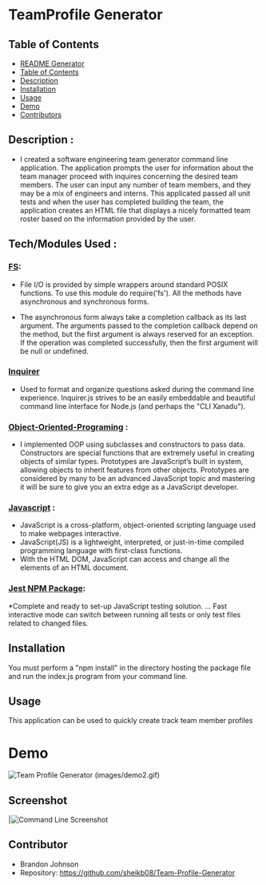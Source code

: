 # TeamProfile Generator

## Table of Contents
  - [README Generator](#teamprofile-generator)
  - [Table of Contents](#table-of-contents)
  - [Description](#description)
  - [Installation](#installation)
  - [Usage](#usage)
  - [Demo](#demo)
  - [Contributors](#contributors)

## Description : 
* I created a software engineering team generator command line application. The application prompts the user for information about the team manager proceed with inquires concerning the desired team members. The user can input any number of team members, and they may be a mix of engineers and interns. This applicated passed all unit tests and when the user has completed building the team, the application creates an HTML file that displays a nicely formatted team roster based on the information provided by the user. 

## Tech/Modules Used :

### [FS](https://nodejs.dev/learn/the-nodejs-fs-module):
* File I/O is provided by simple wrappers around standard POSIX functions. To use this module do require('fs'). All the methods have asynchronous and synchronous forms.

* The asynchronous form always take a completion callback as its last argument. The arguments passed to the completion callback depend on the method, but the first argument is always reserved for an exception. If the operation was completed successfully, then the first argument will be null or undefined.

### [Inquirer](https://www.npmjs.com/package/inquirer)
* Used to format and organize questions asked during the command line experience. Inquirer.js strives to be an easily embeddable and beautiful command line interface for Node.js (and perhaps the "CLI Xanadu").


### [Object-Oriented-Programing](https://developer.mozilla.org/en-US/docs/Learn/JavaScript/Objects/Object-oriented_JS#Object-oriented_programming_%E2%80%94_the_basics) : 
* I implemented OOP using subclasses and constructors to pass data. Constructors are special functions that are extremely useful in creating objects of similar types. Prototypes are JavaScript’s built in system, allowing objects to inherit features from other objects. Prototypes are considered by many to be an advanced JavaScript topic and mastering it will be sure to give you an extra edge as a JavaScript developer.

### [Javascript](https://developer.mozilla.org/en-US/docs/Web/JavaScript) : 
* JavaScript is a cross-platform, object-oriented scripting language used to make webpages interactive.
* JavaScript(JS) is a lightweight, interpreted, or just-in-time compiled programming language with first-class functions. 
* With the HTML DOM, JavaScript can access and change all the elements of an HTML document.

### [Jest NPM Package](https://www.npmjs.com/package/jest):
*Complete and ready to set-up JavaScript testing solution. ... Fast interactive mode can switch between running all tests or only test files related to changed files.

## Installation 
You must perform a "npm install" in the directory hosting the package file and run the index.js program from your command line.

## Usage 
This application can be used to quickly create track team member profiles

# Demo
![Team Profile Generator](images/demo.gif) (images/demo2.gif)

## Screenshot  
|![Command Line Screenshot](images/screen.JPG) 

## Contributor
* Brandon Johnson
* Repository: https://github.com/sheikb08/Team-Profile-Generator
